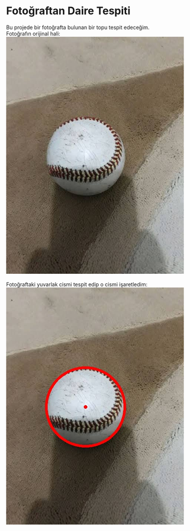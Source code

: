 # Fotoğraftan Daire Tespiti
Bu projede bir fotoğrafta bulunan bir topu tespit edeceğim.
<br/>
Fotoğrafın orijinal hali:
<br/>
![img](./image.jpg)
<br/>
<br/>
Fotoğraftaki yuvarlak cismi tespit edip o cismi işaretledim:
<br/>
![img](./detected_circle.jpg)
